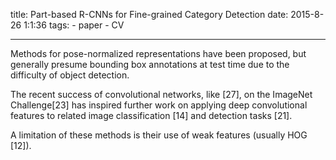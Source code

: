 title: Part-based R-CNNs for Fine-grained Category Detection
date: 2015-8-26 1:1:36
tags: 
    - paper
    - CV

---

Methods for pose-normalized representations have been proposed, but generally presume bounding box annotations at test time due to the difficulty of object detection.

The recent success of convolutional networks, like [27], on the ImageNet Challenge[23] has inspired further work on applying deep convolutional features to related image classification [14] and detection tasks [21].

<!--more-->

A limitation of these methods is their use of weak features (usually HOG [12]).